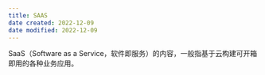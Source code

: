 ```yaml
---
title: SAAS
date created: 2022-12-09
date modified: 2022-12-09
---
```


SaaS（Software as a Service，软件即服务）的内容，一般指基于云构建可开箱即用的各种业务应用。
